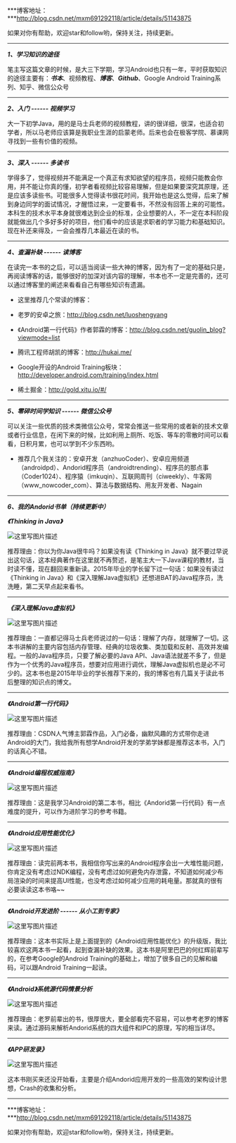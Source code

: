 ***博客地址：***http://blog.csdn.net/mxm691292118/article/details/51143875

如果对你有帮助，欢迎star和follow哟，保持关注，持续更新。


----------

***1、学习知识的途径***

笔主写这篇文章的时候，是大三下学期，学习Android也只有一年，平时获取知识的途径主要有：***书本***、视频教程、***博客***、***Github***、Google Android Training系列、知乎、微信公众号
 

----------


***2、入门 ------ 视频学习***

大一下初学Java，用的是马士兵老师的视频教程，讲的很详细，很深，也适合初学者，所以马老师应该算是我职业生涯的启蒙老师。后来也会在极客学院、慕课网寻找到一些有价值的视频。


----------


***3、深入 ------ 多读书***

学得多了，觉得视频并不能满足一个真正有求知欲望的程序员，视频只能教会你用，并不能让你真的懂，初学者看视频比较容易理解，但是如果要深究其原理，还是应该多读些书。可能很多人觉得读书很花时间，我开始也是这么觉得，后来了解到身边同学的面试情况，才醒悟过来，一定要看书，不然没有回答上来的可能性。本科生的技术水平本身就很难达到企业的标准，企业想要的人，不一定在本科阶段就能做出几个多好多好的项目，他们看中的应该是求职者的学习能力和基础知识。现在补还来得及，一会会推荐几本最近在读的书。


----------


***4、查漏补缺 ------ 读博客***

在读完一本书的之后，可以适当阅读一些大神的博客，因为有了一定的基础只是，再阅读博客的话，能够很好的加深对该内容的理解，书本也不一定是完善的，还可以通过博客里的阐述来看看自己有哪些知识有遗漏。

 - 这里推荐几个常读的博客：

  - 老罗的安卓之旅：http://blog.csdn.net/luoshengyang
  - 《Android第一行代码》作者郭霖的博客：http://blog.csdn.net/guolin_blog?viewmode=list
  - 腾讯工程师胡凯的博客：http://hukai.me/
  - Google开设的Android Training板块： http://developer.android.com/training/index.html
  - 稀土掘金：http://gold.xitu.io/#/


----------


***5、零碎时间学知识 ------ 微信公众号***

可以关注一些优质的技术类微信公众号，常常会推送一些常用的或者新的技术文章或者行业信息，在闲下来的时候，比如利用上厕所、吃饭、等车的零散时间可以看看，日积月累，也可以学到不少东西哟。

 - 推荐几个我关注的：安卓开发（anzhuoCoder）、安卓应用频道（androidpd）、Andorid程序员（androidtrending）、程序员的那点事（Coder1024）、程序猿（imkuqin）、互联网周刊（ciweekly）、牛客网（www_nowcoder_com）、算法与数据结构、用友开发者、Nagain


----------


***6、我的Andorid书单（持续更新中）***


***《Thinking in Java》***

![这里写图片描述](http://img.blog.csdn.net/20160413202309775)

推荐理由：你以为你Java很牛吗？如果没有读《Thinking in Java》就不要过早说出这句话，这本经典著作在这里就不再赘述，是笔主大一下Java课程的教材，当时读不懂，现在翻回来重新读。2015年毕业的学长留下过一句话：如果没有读过《Thinking in Java》和《深入理解Java虚拟机》还想进BAT的Java程序员，洗洗睡，第二天早点起来看书。


----------


***《深入理解Java虚拟机》***

![这里写图片描述](http://img.blog.csdn.net/20160413201539962)

推荐理由：一直都记得马士兵老师说过的一句话：理解了内存，就理解了一切。这本书讲解的主要内容包括内存管理、经典的垃圾收集、类加载和反射、高效并发编程。一般的Java程序员，只要了解必要的Java API、Java语法就差不多了，但是作为一个优秀的Java程序员，想要对应用进行调优，理解Java虚拟机也是必不可少的。这本书也是2015年毕业的学长推荐下来的，我的博客也有几篇关于读此书后整理的知识点的博文。


----------


***《Android第一行代码》***

![这里写图片描述](http://img.blog.csdn.net/20160413203519983)

推荐理由：CSDN人气博主郭霖作品，入门必备，幽默风趣的方式带你走进Android的大门，我给我所有想学Android开发的学弟学妹都是推荐这本书，入门的话真心不错。


----------


***《Android编程权威指南》***

![这里写图片描述](http://img.blog.csdn.net/20160413203622193)

推荐理由：这是我学习Android的第二本书，相比《Andorid第一行代码》有一点难度的提升，可以作为进阶学习的参考书籍。

----------

***《Android应用性能优化》***

![这里写图片描述](http://img.blog.csdn.net/20160413203816382)

推荐理由：读完前两本书，我相信你写出来的Android程序会出一大堆性能问题，你肯定没有考虑过NDK编程，没有考虑过如何避免内存泄露，不知道如何减少布局渲染的时间来提高UI性能，也没考虑过如何减少应用的耗电量。那就真的很有必要读读这本书咯~~


----------


***《Android开发进阶 ------ 从小工到专家》***

![这里写图片描述](http://img.blog.csdn.net/20160413204100798)

推荐理由：这本书实际上是上面提到的《Android应用性能优化》的升级版，我比较喜欢这两本书一起看，起到查漏补缺的效果。这本书是阿里巴巴的何红辉前辈写的，在参考Google的Android Training的基础上，增加了很多自己的见解和编码，可以跟Android Training一起读。


----------

***《Android》系统源代码情景分析***

![这里写图片描述](http://img.blog.csdn.net/20160413210255119)

推荐理由：老罗前辈出的书，很厚很大，要全部看完不容易，可以参考老罗的博客来读。通过源码来解析Andorid系统的四大组件和IPC的原理，写的相当详尽。



---------- 


***《APP研发录》***

![这里写图片描述](http://img.blog.csdn.net/20160413204434626)

这本书刚买来还没开始看，主要是介绍Andorid应用开发的一些高效的架构设计思想，Crash的收集和分析。

----------

***博客地址：***http://blog.csdn.net/mxm691292118/article/details/51143875

如果对你有帮助，欢迎star和follow哟，保持关注，持续更新。
